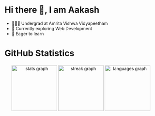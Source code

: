 <h1>Hi there 👋, I am Aakash</h1>
<ul>
  <li>👨🏻‍🎓 Undergrad at Amrita Vishwa Vidyapeetham
  <li>🔭 Currently exploring Web Development</li>
  <li>🎯 Eager to learn </li></li>
</ul>

<h1 align="left">GitHub Statistics</h1>

###

<div align="center">
  <img src="https://github-readme-stats.vercel.app/api?username=Aakashchoudhary24 &hide_title=false&hide_rank=false&show_icons=true&include_all_commits=true&count_private=true&disable_animations=false&theme=radical&locale=en&hide_border=false" height="150" alt="stats graph"  />
  <img src="https://streak-stats.demolab.com?user=Aakashchoudhary24 &locale=en&mode=daily&theme=radical&hide_border=false&border_radius=5" height="150" alt="streak graph"  />
  <img src="https://github-readme-stats.vercel.app/api/top-langs?username=Aakashchoudhary24 &locale=en&hide_title=false&layout=compact&card_width=320&langs_count=5&theme=radical&hide_border=false" height="150" alt="languages graph"  />
</div>
